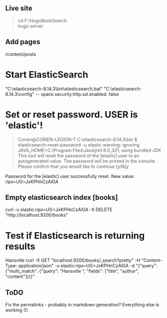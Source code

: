 ## Live site

> cd F:\HugoBookSearch\
> hugo server

## Add pages
/content/posts



# Start ElasticSearch
"C:\elasticsearch-8.14.3\bin\elasticsearch.bat"
"C:\elasticsearch-8.14.3\config" --  xpack.security.http.ssl.enabled: false

# Set or reset password. USER is 'elastic'!
> Corien@CORIEN-LEGION-T C:\elasticsearch-8.14.3\bin
> $ elasticsearch-reset-password -u elastic
warning: ignoring JAVA_HOME=C:\Program Files\Java\jre1.8.0_321; using bundled JDK
This tool will reset the password of the [elastic] user to an autogenerated value.
The password will be printed in the console.
Please confirm that you would like to continue [y/N]y


Password for the [elastic] user successfully reset.
New value: ripx=UG=JxKPHnCzAlGA

## Empty elasticsearch index [books]
curl -u elastic:ripx=UG=JxKPHnCzAlGA -X DELETE "http://localhost:9200/books"


# Test if Elasticsearch is returning results
Hansville
curl -X GET "localhost:9200/books/_search?pretty" -H "Content-Type: application/json" -u elastic:ripx=UG=JxKPHnCzAlGA -d "{\"query\": {\"multi_match\": {\"query\": \"Hansville \", \"fields\": [\"title\", \"author\", \"content\"]}}}"

## ToDO
Fix the permalinks - probably in markdown generation?
Everything else is working (!)